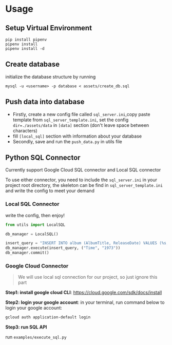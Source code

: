 # Usage

## Setup Virtual Environment

```
pip install pipenv
pipenv install
pipenv install -d
```

## Create database

initialize the database structure by running

`mysql -u <username> -p database < assets/create_db.sql`

## Push data into database
- Firstly, create a new config file called `sql_server.ini`,copy paste template from   `sql_server_template.ini`, set the config `dir=./assets/data` in `[data]` section (don't leave space between characters)
- fill `[local_sql]` section with information about your database 
- Secondly, save and run the `push_data.py` in utils file



## Python SQL Connector

Currently support Google Cloud SQL connector and Local SQL connector

To use either connector, you need to include the `sql_server.ini` in your project root directory, the skeleton can be find in `sql_server_template.ini` and write the config to meet your demand

### Local SQL Connector
write the config, then enjoy!
```python
from utils import LocalSQL

db_manager = LocalSQL()

insert_query = "INSERT INTO album (AlbumTitle, ReleaseDate) VALUES (%s, %s)"
db_manager.execute(insert_query, ("Time", "1973"))
db_manager.commit()
```

### Google Cloud Connector
> We will use local sql connection for our project, so just ignore this part


**Step1: install google cloud CLI**: https://cloud.google.com/sdk/docs/install

**Step2: login your google account**: in your terminal, run command below to login your google account:


```bash
gcloud auth application-default login
```

**Step3: run SQL API**

run `examples/execute_sql.py`

